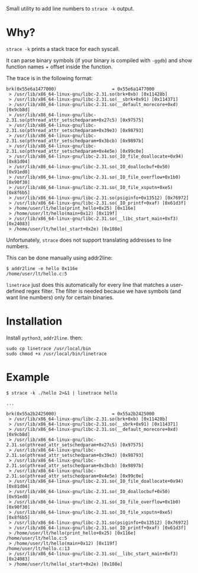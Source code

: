 Small utility to add line numbers to `strace -k` output.

# Why?

`strace -k` prints a stack trace for each syscall.

It can parse binary symbols (if your binary is compiled with `-ggdb`) and show function names + offset inside the function.

The trace is in the following format:
```
brk(0x55e6a1477000)                     = 0x55e6a1477000
 > /usr/lib/x86_64-linux-gnu/libc-2.31.so(brk+0xb) [0x11428b]
 > /usr/lib/x86_64-linux-gnu/libc-2.31.so(__sbrk+0x91) [0x114371]
 > /usr/lib/x86_64-linux-gnu/libc-2.31.so(__default_morecore+0xd) [0x9cb8d]
 > /usr/lib/x86_64-linux-gnu/libc-2.31.so(pthread_attr_setschedparam+0x27c5) [0x97575]
 > /usr/lib/x86_64-linux-gnu/libc-2.31.so(pthread_attr_setschedparam+0x39e3) [0x98793]
 > /usr/lib/x86_64-linux-gnu/libc-2.31.so(pthread_attr_setschedparam+0x3bcb) [0x9897b]
 > /usr/lib/x86_64-linux-gnu/libc-2.31.so(pthread_attr_setschedparam+0x4e5e) [0x99c0e]
 > /usr/lib/x86_64-linux-gnu/libc-2.31.so(_IO_file_doallocate+0x94) [0x81d04]
 > /usr/lib/x86_64-linux-gnu/libc-2.31.so(_IO_doallocbuf+0x50) [0x91ed0]
 > /usr/lib/x86_64-linux-gnu/libc-2.31.so(_IO_file_overflow+0x1b0) [0x90f30]
 > /usr/lib/x86_64-linux-gnu/libc-2.31.so(_IO_file_xsputn+0xe5) [0x8f6b5]
 > /usr/lib/x86_64-linux-gnu/libc-2.31.so(psiginfo+0x13512) [0x76972]
 > /usr/lib/x86_64-linux-gnu/libc-2.31.so(_IO_printf+0xaf) [0x61d3f]
 > /home/user/lt/hello(print_hello+0x25) [0x116e]
 > /home/user/lt/hello(main+0x12) [0x119f]
 > /usr/lib/x86_64-linux-gnu/libc-2.31.so(__libc_start_main+0xf3) [0x24083]
 > /home/user/lt/hello(_start+0x2e) [0x108e]
```

Unfortunately, `strace` does not support translating addresses to line numbers.

This can be done manually using addr2line:
```
$ addr2line -e hello 0x116e
/home/user/lt/hello.c:5
```

`linetrace` just does this automatically for every line that matches a user-defined regex filter.
The filter is needed because we have symbols (and want line numbers) only for certain binaries.

# Installation
Install `python3`, `addr2line`. then:

```
sudo cp linetrace /usr/local/bin
sudo chmod +x /usr/local/bin/linetrace
```

# Example

```
$ strace -k ./hello 2>&1 | linetrace hello

...

brk(0x55a2b2425000)                     = 0x55a2b2425000
 > /usr/lib/x86_64-linux-gnu/libc-2.31.so(brk+0xb) [0x11428b]
 > /usr/lib/x86_64-linux-gnu/libc-2.31.so(__sbrk+0x91) [0x114371]
 > /usr/lib/x86_64-linux-gnu/libc-2.31.so(__default_morecore+0xd) [0x9cb8d]
 > /usr/lib/x86_64-linux-gnu/libc-2.31.so(pthread_attr_setschedparam+0x27c5) [0x97575]
 > /usr/lib/x86_64-linux-gnu/libc-2.31.so(pthread_attr_setschedparam+0x39e3) [0x98793]
 > /usr/lib/x86_64-linux-gnu/libc-2.31.so(pthread_attr_setschedparam+0x3bcb) [0x9897b]
 > /usr/lib/x86_64-linux-gnu/libc-2.31.so(pthread_attr_setschedparam+0x4e5e) [0x99c0e]
 > /usr/lib/x86_64-linux-gnu/libc-2.31.so(_IO_file_doallocate+0x94) [0x81d04]
 > /usr/lib/x86_64-linux-gnu/libc-2.31.so(_IO_doallocbuf+0x50) [0x91ed0]
 > /usr/lib/x86_64-linux-gnu/libc-2.31.so(_IO_file_overflow+0x1b0) [0x90f30]
 > /usr/lib/x86_64-linux-gnu/libc-2.31.so(_IO_file_xsputn+0xe5) [0x8f6b5]
 > /usr/lib/x86_64-linux-gnu/libc-2.31.so(psiginfo+0x13512) [0x76972]
 > /usr/lib/x86_64-linux-gnu/libc-2.31.so(_IO_printf+0xaf) [0x61d3f]
 > /home/user/lt/hello(print_hello+0x25) [0x116e]
/home/user/lt/hello.c:5
 > /home/user/lt/hello(main+0x12) [0x119f]
/home/user/lt/hello.c:13
 > /usr/lib/x86_64-linux-gnu/libc-2.31.so(__libc_start_main+0xf3) [0x24083]
 > /home/user/lt/hello(_start+0x2e) [0x108e]
```
